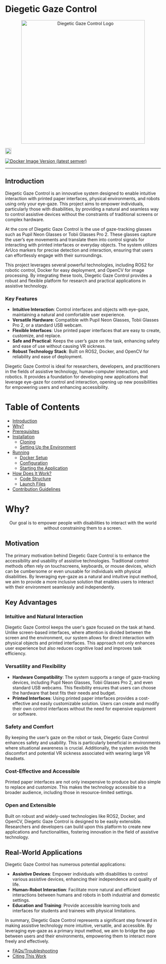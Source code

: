 # Diegetic Gaze Control

<p align="center">
  <img src="./doc/images/DiegeticGazeControlLogo.png" alt="Diegetic Gaze Control Logo" width="400">
</p>

<a href="https://www.youtube.com/watch?v=hrXuNYLDFds&feature=youtu.be">
  <img src="https://img.shields.io/badge/youtube-d95652.svg?style=flat-square&logo=youtube" alt="youtube" style="height: 20px;">
</a>

[![Docker Image Version (latest semver)](https://img.shields.io/docker/v/enunezs/diegetic_gaze_control/1.0?logo=docker)](https://hub.docker.com/repository/docker/enunezs/diegetic_gaze_control/general)

---

## Introduction

Diegetic Gaze Control is an innovative system designed to enable intuitive interaction with printed paper interfaces, physical environments, and robots using only your eye-gaze. This project aims to empower individuals, particularly those with disabilities, by providing a natural and seamless way to control assistive devices without the constraints of traditional screens or complex hardware.

At the core of Diegetic Gaze Control is the use of gaze-tracking glasses such as Pupil Neon Glasses or Tobii Glasses Pro 2. These glasses capture the user’s eye movements and translate them into control signals for interacting with printed interfaces or everyday objects. The system utilizes ArUco markers for precise detection and interaction, ensuring that users can effortlessly engage with their surroundings.

This project leverages several powerful technologies, including ROS2 for robotic control, Docker for easy deployment, and OpenCV for image processing. By integrating these tools, Diegetic Gaze Control provides a robust and flexible platform for research and practical applications in assistive technology.

### Key Features

- **Intuitive Interaction**: Control interfaces and objects with eye-gaze, maintaining a natural and comfortable user experience.
- **Versatile Hardware**: Compatible with Pupil Neon Glasses, Tobii Glasses Pro 2, or a standard USB webcam.
- **Flexible Interfaces**: Use printed paper interfaces that are easy to create, customize, and replace.
- **Safe and Practical**: Keeps the user’s gaze on the task, enhancing safety and ease of use without causing VR sickness.
- **Robust Technology Stack**: Built on ROS2, Docker, and OpenCV for reliability and ease of deployment.

Diegetic Gaze Control is ideal for researchers, developers, and practitioners in the fields of assistive technology, human-computer interaction, and robotics. It provides a foundation for developing new applications that leverage eye-gaze for control and interaction, opening up new possibilities for empowering users and enhancing accessibility.

# Table of Contents

- [Introduction](#introduction)
- [Why?](#why)
- [Prerequisites](#prerequisites)
- [Installation](#installation)
  - [Cloning](#cloning)
  - [Setting Up the Environment](#setting-up-the-environment)
- [Running](#running)
  - [Docker Setup](#docker-setup)
  - [Configuration](#configuration)
  - [Starting the Application](#starting-the-application)
- [How Does It Work?](#how-does-it-work)
  - [Code Structure](#code-structure)
  - [Launch Files](#launch-files)
- [Contribution Guidelines](#contribution-guidelines)

# Why?

<p align="center">
Our goal is to empower people with disabilities to interact with the world without constraining them to a screen.
</p>

## Motivation

The primary motivation behind Diegetic Gaze Control is to enhance the accessibility and usability of assistive technologies. Traditional control methods often rely on touchscreens, keyboards, or mouse devices, which can be cumbersome or even unusable for individuals with physical disabilities. By leveraging eye-gaze as a natural and intuitive input method, we aim to provide a more inclusive solution that enables users to interact with their environment seamlessly and independently.

## Key Advantages

### Intuitive and Natural Interaction
Diegetic Gaze Control keeps the user's gaze focused on the task at hand. Unlike screen-based interfaces, where attention is divided between the screen and the environment, our system allows for direct interaction with physical objects and printed interfaces. This approach not only enhances user experience but also reduces cognitive load and improves task efficiency.

### Versatility and Flexibility
- **Hardware Compatibility**: The system supports a range of gaze-tracking devices, including Pupil Neon Glasses, Tobii Glasses Pro 2, and even standard USB webcams. This flexibility ensures that users can choose the hardware that best fits their needs and budget.
- **Printed Interfaces**: Using printed paper interfaces provides a cost-effective and easily customizable solution. Users can create and modify their own control interfaces without the need for expensive equipment or software.

### Safety and Comfort
By keeping the user’s gaze on the robot or task, Diegetic Gaze Control enhances safety and usability. This is particularly beneficial in environments where situational awareness is crucial. Additionally, the system avoids the discomfort and potential VR sickness associated with wearing large VR headsets.

### Cost-Effective and Accessible
Printed paper interfaces are not only inexpensive to produce but also simple to replace and customize. This makes the technology accessible to a broader audience, including those in resource-limited settings.

### Open and Extensible
Built on robust and widely-used technologies like ROS2, Docker, and OpenCV, Diegetic Gaze Control is designed to be easily extensible. Researchers and developers can build upon this platform to create new applications and functionalities, fostering innovation in the field of assistive technology.

## Real-World Applications

Diegetic Gaze Control has numerous potential applications:
- **Assistive Devices**: Empower individuals with disabilities to control various assistive devices, enhancing their independence and quality of life.
- **Human-Robot Interaction**: Facilitate more natural and efficient interactions between humans and robots in both industrial and domestic settings.
- **Education and Training**: Provide accessible learning tools and interfaces for students and trainees with physical limitations.

In summary, Diegetic Gaze Control represents a significant step forward in making assistive technology more intuitive, versatile, and accessible. By leveraging eye-gaze as a primary input method, we aim to bridge the gap between users and their environments, empowering them to interact more freely and effectively.

- [FAQs/Troubleshooting](#faqs--troubleshooting)
- [Citing This Work](#citing-this-work)

